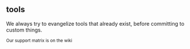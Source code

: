 ##  tools</small>

We always try to evangelize tools that already exist, before committing to custom things.

<small>Our support matrix is on the wiki</small>